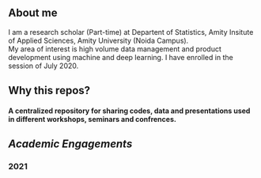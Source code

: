 
## About me
I am a research scholar (Part-time) at Departent of Statistics, Amity Insitute of Applied Sciences, Amity University (Noida Campus). <br>
My area of interest is high volume data management and product development using machine and deep learning. I have enrolled in the session of July 2020.  

## Why this repos?
#### A centralized repository for sharing codes, data and presentations used in different workshops, seminars and confrences. 


## *Academic Engagements*
### 2021
